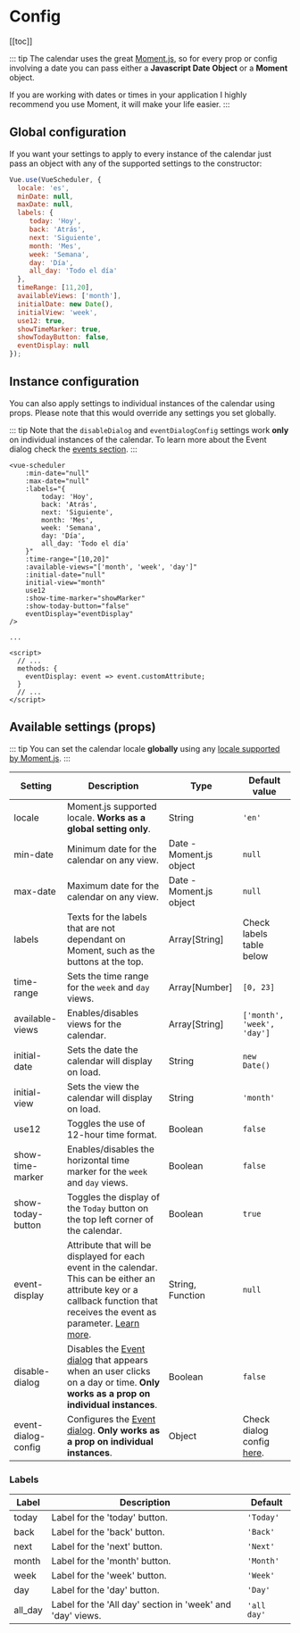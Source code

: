 # Config

[[toc]]

::: tip
The calendar uses the great [Moment.js](https://momentjs.com/), so for every prop or config involving a date you can pass either a **Javascript Date Object** or a **Moment** object. 

If you are working with dates or times in your application I highly recommend you use Moment, it will make your life easier. 
:::

## Global configuration

If you want your settings to apply to every instance of the calendar just pass an object with any of the supported settings to the constructor:

```js
Vue.use(VueScheduler, {
  locale: 'es',
  minDate: null,
  maxDate: null,
  labels: {
     today: 'Hoy',
     back: 'Atrás',
     next: 'Siguiente',
     month: 'Mes',
     week: 'Semana',
     day: 'Día',
     all_day: 'Todo el día'
  },
  timeRange: [11,20],
  availableViews: ['month'],
  initialDate: new Date(),
  initialView: 'week',
  use12: true,
  showTimeMarker: true,
  showTodayButton: false,
  eventDisplay: null
});
```

## Instance configuration

You can also apply settings to individual instances of the calendar using props. Please note that this would override any settings you set globally.

::: tip
Note that the `disableDialog` and `eventDialogConfig` settings work **only** on individual instances of the calendar.
To learn more about the Event dialog check the [events section](/guide/events.md#event-dialog).
:::

```vue
<vue-scheduler
    :min-date="null"
    :max-date="null"
    :labels="{
        today: 'Hoy',
        back: 'Atrás',
        next: 'Siguiente',
        month: 'Mes',
        week: 'Semana',
        day: 'Día',
        all_day: 'Todo el día'
    }"
    :time-range="[10,20]"
    :available-views="['month', 'week', 'day']"
    :initial-date="null"
    initial-view="month"
    use12
    :show-time-marker="showMarker"
    :show-today-button="false"
    eventDisplay="eventDisplay"
/>

...

<script>
  // ...
  methods: {
    eventDisplay: event => event.customAttribute;
  }
  // ...  
</script>

```

## Available settings (props)

::: tip
You can set the calendar locale **globally** using any [locale supported by Moment.js](https://momentjs.com/docs/#/i18n/loading-into-nodejs/).
:::

| Setting           | Description                                                                                                                                                       | Type                    | Default value              |
| ----------------  | ----------------------------------------------------------------------------------------------------------------------------------------------------------------- | ----------------------- | -------------------------- |
| locale            | Moment.js supported locale. **Works as a global setting only**.                                                                                                   | String                  | `'en'`                     |
| min-date          | Minimum date for the calendar on any view.                                                                                                                        | Date - Moment.js object | `null`                     |
| max-date          | Maximum date for the calendar on any view.                                                                                                                        | Date - Moment.js object | `null`                     |
| labels            | Texts for the labels that are not dependant on Moment, such as the buttons at the top.                                                                            | Array[String]           | Check labels table below   |
| time-range        | Sets the time range for the `week` and `day` views.                                                                                                               | Array[Number]           | `[0, 23]`                  |
| available-views   | Enables/disables views for the calendar.                                                                                                                          | Array[String]           | `['month', 'week', 'day']` |
| initial-date      | Sets the date the calendar will display on load.                                                                                                                  | String                  | `new Date()`               |
| initial-view      | Sets the view the calendar will display on load.                                                                                                                  | String                  | `'month'`                  |
| use12             | Toggles the use of 12-hour time format.                                                                                                                           | Boolean                 | `false`                    |
| show-time-marker  | Enables/disables the horizontal time marker for the `week` and `day` views.                                                                                       | Boolean                 | `false`                    |
| show-today-button | Toggles the display of the `Today` button on the top left corner of the calendar.                                                                                 | Boolean                 | `true`                     |
| event-display      | Attribute that will be displayed for each event in the calendar. This can be either an attribute key or a callback function that receives the event as parameter. [Learn more](/guide/events.md#setting-the-event-display). | String, Function        | `null`                     |
| disable-dialog     | Disables the [Event dialog](/guide/events.md#event-dialog) that appears when an user clicks on a day or time. **Only works as a prop on individual instances**.  | Boolean                 | `false`                     |
| event-dialog-config| Configures the [Event dialog](/guide/events.md#event-dialog). **Only works as a prop on individual instances**.                                                  | Object                  | Check dialog config [here](/guide/events.md#event-dialog). |

### Labels

| Label   | Description                                                | Default       |
| ------- | ---------------------------------------------------------- | ------------- |
| today   | Label for the 'today' button.                              | `'Today'`     |
| back    | Label for the 'back' button.                               | `'Back'`      |
| next    | Label for the 'next' button.                               | `'Next'`      |
| month   | Label for the 'month' button.                              | `'Month'`     |
| week    | Label for the 'week' button.                               | `'Week'`      |
| day     | Label for the 'day' button.                                | `'Day'`       |
| all_day | Label for the 'All day' section in 'week' and 'day' views. | `'all day'`   |